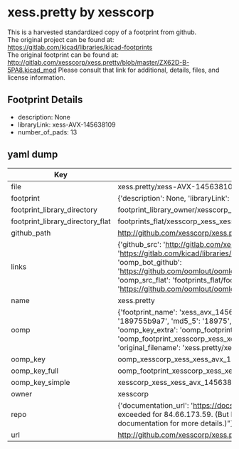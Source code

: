 # xess.pretty by xesscorp  
This is a harvested standardized copy of a footprint from github.  
The original project can be found at:  
https://gitlab.com/kicad/libraries/kicad-footprints  
The original footprint can be found at:
http://gitlab.com/xesscorp/xess.pretty/blob/master/ZX62D-B-5PA8.kicad_mod
Please consult that link for additional, details, files, and license information.  
## Footprint Details
* description: None  
* libraryLink: xess-AVX-145638109  
* number_of_pads: 13  
## yaml dump  
| Key | Value |  
| --- | --- |  
| file | xess.pretty/xess-AVX-145638109.kicad_mod |  
| footprint | {'description': None, 'libraryLink': 'xess-AVX-145638109', 'number_of_pads': 13} |  
| footprint_library_directory | footprint_library_owner/xesscorp_xess.pretty |  
| footprint_library_directory_flat | footprints_flat/xesscorp_xess_xess_avx_145638109/working |  
| github_path | http://github.com/xesscorp/xess.pretty/blob/master/xess-AVX-145638109.kicad_mod |  
| links | {'github_src': 'http://gitlab.com/xesscorp/xess.pretty/blob/master/ZX62D-B-5PA8.kicad_mod', 'github_src_repo': 'https://gitlab.com/kicad/libraries/kicad-footprints', 'oomp_bot': 'footprints/xesscorp_xess_xess_avx_145638109/working', 'oomp_bot_github': 'https://github.com/oomlout/oomlout_oomp_footprint_bot/tree/main/footprints/xesscorp_xess_xess_avx_145638109/working', 'oomp_src_flat': 'footprints_flat/footprints_flat/xesscorp_xess_xess_avx_145638109/working', 'oomp_src_flat_github': 'https://github.com/oomlout/oomlout_oomp_footprint_src/tree/main/footprints_flat/xesscorp_xess_xess_avx_145638109/working'} |  
| name | xess.pretty |  
| oomp | {'footprint_name': 'xess_avx_145638109', 'library_name': 'xess', 'md5': '189755b9a784f07bef9e8b0ecc882795', 'md5_10': '189755b9a7', 'md5_5': '18975', 'md5_6': '189755', 'oomp_key': 'oomp_xesscorp_xess_xess_avx_145638109', 'oomp_key_extra': 'oomp_footprint_xesscorp_xess_xess_avx_145638109', 'oomp_key_full': 'oomp_footprint_xesscorp_xess_xess_avx_145638109_189755', 'oomp_key_simple': 'xesscorp_xess_xess_avx_145638109', 'original_filename': 'xess.pretty/xess-AVX-145638109.kicad_mod', 'owner_name': 'xesscorp'} |  
| oomp_key | oomp_xesscorp_xess_xess_avx_145638109 |  
| oomp_key_full | oomp_footprint_xesscorp_xess_xess_avx_145638109 |  
| oomp_key_simple | xesscorp_xess_xess_avx_145638109 |  
| owner | xesscorp |  
| repo | {'documentation_url': 'https://docs.github.com/rest/overview/resources-in-the-rest-api#rate-limiting', 'message': "API rate limit exceeded for 84.66.173.59. (But here's the good news: Authenticated requests get a higher rate limit. Check out the documentation for more details.)"} |  
| url | http://github.com/xesscorp/xess.pretty |  

